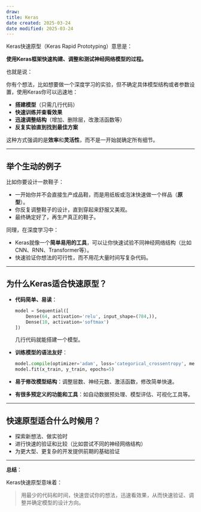```yaml
---
draw:
title: Keras
date created: 2025-03-24
date modified: 2025-03-24
---
```


Keras快速原型（Keras Rapid Prototyping）意思是：

**使用Keras框架快速构建、调整和测试神经网络模型的过程。**

也就是说：

你有个想法，比如想要做一个深度学习的实验，但不确定具体模型结构或者参数设置，使用Keras你可以迅速地：

- **搭建模型**（只需几行代码）
- **快速训练并查看效果**
- **迅速调整结构**（增加、删除层，改激活函数等）
- **反复实验直到找到最佳方案**

这种方式强调的是**效率**和**灵活性**，而不是一开始就确定所有细节。

---

## 举个生动的例子

比如你要设计一款鞋子：

- 一开始你并不会直接生产成品鞋，而是用纸板或泡沫快速做一个样品（**原型**）。
- 你反复调整鞋子的设计，直到穿起来舒服又美观。
- 最终确定好了，再生产真正的鞋子。

同理，在深度学习中：

- Keras就像一个**简单易用的工具**，可以让你快速试验不同神经网络结构（比如CNN、RNN、Transformer等）。
- 快速验证你想法的可行性，而不用花大量时间写复杂代码。

---

## 为什么Keras适合快速原型？

- **代码简单、易读**：
    
    ```python
    model = Sequential([
        Dense(64, activation='relu', input_shape=(784,)),
        Dense(10, activation='softmax')
    ])
    ```
    

    几行代码就能搭建一个模型。

    
- **训练模型的语法友好**：
    
    ```python
    model.compile(optimizer='adam', loss='categorical_crossentropy', metrics=['accuracy'])
    model.fit(x_train, y_train, epochs=5)
    ```
    
- **易于修改模型结构**：调整层数、神经元数、激活函数，修改简单快速。
    
- **有很多预定义的功能和工具**：如自动数据预处理、模型评估、可视化工具等。
    

---

## 快速原型适合什么时候用？

- 探索新想法、做实验时
- 进行快速的验证和比较（比如尝试不同的神经网络结构）
- 为更大型、更复杂的开发提供前期的基础验证

---

**总结**：

Keras快速原型意味着：

> 用最少的代码和时间，快速尝试你的想法，迅速看效果，从而快速验证、调整并确定模型的设计方向。
